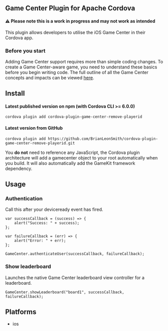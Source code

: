 ## Game Center Plugin for Apache Cordova

#### ⚠️ Please note this is a work in progress and may not work as intended

This plugin allows developers to utilise the iOS Game Center in their Cordova app.

### Before you start

Adding Game Center support requires more than simple coding changes. To create a Game Center-aware game, you need to understand these basics before you begin writing code. The full outline of all the Game Center concepts and impacts can be viewed [here](https://developer.apple.com/library/ios/documentation/NetworkingInternet/Conceptual/GameKit_Guide/GameCenterOverview/GameCenterOverview.html).

## Install

#### Latest published version on npm (with Cordova CLI >= 6.0.0)

```
cordova plugin add cordova-plugin-game-center-remove-playerid
```

#### Latest version from GitHub

```
cordova plugin add https://github.com/BrianLeonSmith/cordova-plugin-game-center-remove-playerid.git
```

You **do not** need to reference any JavaScript, the Cordova plugin architecture will add a gamecenter object to your root automatically when you build. It will also automatically add the GameKit framework dependency.

## Usage

### Authentication

Call this after your deviceready event has fired.

```
var successCallback = (success) => {
    alert("Success: " + success);
};

var failureCallback = (err) => {
    alert("Error: " + err);
};

GameCenter.authenticateUser(successCallback, failureCallback);
```

### Show leaderboard

Launches the native Game Center leaderboard view controller for a leaderboard.

```
GameCenter.showLeaderboard("board1", successCallback, failureCallback);
```

## Platforms

- ios
